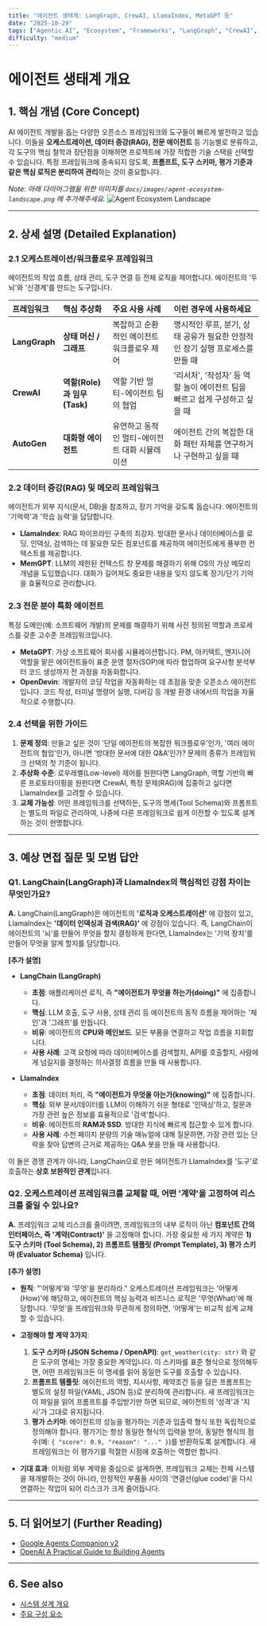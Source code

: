 ```yaml
---
title: "에이전트 생태계: LangGraph, CrewAI, LlamaIndex, MetaGPT 등"
date: "2025-10-29"
tags: ["Agentic AI", "Ecosystem", "Frameworks", "LangGraph", "CrewAI", "LlamaIndex"]
difficulty: "medium"
---
```


# 에이전트 생태계 개요

## 1. 핵심 개념 (Core Concept)

AI 에이전트 개발을 돕는 다양한 오픈소스 프레임워크와 도구들이 빠르게 발전하고 있습니다. 이들을 **오케스트레이션, 데이터 증강(RAG), 전문 에이전트** 등 기능별로 분류하고, 각 도구의 핵심 철학과 장단점을 이해하면 프로젝트에 가장 적합한 기술 스택을 선택할 수 있습니다. 특정 프레임워크에 종속되지 않도록, **프롬프트, 도구 스키마, 평가 기준과 같은 핵심 로직은 분리하여 관리**하는 것이 중요합니다.

*Note: 아래 다이어그램을 위한 이미지를 `docs/images/agent-ecosystem-landscape.png` 에 추가해주세요.*
![Agent Ecosystem Landscape](../../images/agent-ecosystem-landscape.png)

---

## 2. 상세 설명 (Detailed Explanation)

### 2.1 오케스트레이션/워크플로우 프레임워크

에이전트의 작업 흐름, 상태 관리, 도구 연결 등 전체 로직을 제어합니다. 에이전트의 '두뇌'와 '신경계'를 만드는 도구입니다.

| 프레임워크 | 핵심 추상화 | 주요 사용 사례 | 이런 경우에 사용하세요 |
| :--- | :--- | :--- | :--- |
| **LangGraph** | **상태 머신 / 그래프** | 복잡하고 순환적인 에이전트 워크플로우 제어 | 명시적인 루프, 분기, 상태 공유가 필요한 안정적인 장기 실행 프로세스를 만들 때 |
| **CrewAI** | **역할(Role)과 임무(Task)** | 역할 기반 멀티-에이전트 팀의 협업 | '리서처', '작성자' 등 역할 놀이 에이전트 팀을 빠르고 쉽게 구성하고 싶을 때 |
| **AutoGen** | **대화형 에이전트** | 유연하고 동적인 멀티-에이전트 대화 시뮬레이션 | 에이전트 간의 복잡한 대화 패턴 자체를 연구하거나 구현하고 싶을 때 |


### 2.2 데이터 증강(RAG) 및 메모리 프레임워크

에이전트가 외부 지식(문서, DB)을 참조하고, 장기 기억을 갖도록 돕습니다. 에이전트의 '기억력'과 '학습 능력'을 담당합니다.

- **LlamaIndex**: RAG 파이프라인 구축의 최강자. 방대한 문서나 데이터베이스를 로딩, 인덱싱, 검색하는 데 필요한 모든 컴포넌트를 제공하여 에이전트에게 풍부한 컨텍스트를 제공합니다.
- **MemGPT**: LLM의 제한된 컨텍스트 창 문제를 해결하기 위해 OS의 가상 메모리 개념을 도입했습니다. 대화가 길어져도 중요한 내용을 잊지 않도록 장기/단기 기억을 효율적으로 관리합니다.

### 2.3 전문 분야 특화 에이전트

특정 도메인(예: 소프트웨어 개발)의 문제를 해결하기 위해 사전 정의된 역할과 프로세스를 갖춘 고수준 프레임워크입니다.

- **MetaGPT**: 가상 소프트웨어 회사를 시뮬레이션합니다. PM, 아키텍트, 엔지니어 역할을 맡은 에이전트들이 표준 운영 절차(SOP)에 따라 협업하여 요구사항 분석부터 코드 생성까지 전 과정을 자동화합니다.
- **OpenDevin**: 개발자의 코딩 작업을 자동화하는 데 초점을 맞춘 오픈소스 에이전트입니다. 코드 작성, 터미널 명령어 실행, 디버깅 등 개발 환경 내에서의 작업을 자율적으로 수행합니다.

### 2.4 선택을 위한 가이드

1.  **문제 정의**: 만들고 싶은 것이 '단일 에이전트의 복잡한 워크플로우'인가, '여러 에이전트의 협업'인가, 아니면 '방대한 문서에 대한 Q&A'인가? 문제의 종류가 프레임워크 선택의 첫 기준이 됩니다.
2.  **추상화 수준**: 로우레벨(Low-level) 제어를 원한다면 LangGraph, 역할 기반의 빠른 프로토타이핑을 원한다면 CrewAI, 특정 문제(RAG)에 집중하고 싶다면 LlamaIndex를 고려할 수 있습니다.
3.  **교체 가능성**: 어떤 프레임워크를 선택하든, 도구의 명세(Tool Schema)와 프롬프트는 별도의 파일로 관리하여, 나중에 다른 프레임워크로 쉽게 이전할 수 있도록 설계하는 것이 현명합니다.

---

## 3. 예상 면접 질문 및 모범 답안

### Q1. LangChain(LangGraph)과 LlamaIndex의 핵심적인 강점 차이는 무엇인가요?

**A.** LangChain(LangGraph)은 에이전트의 **'로직과 오케스트레이션'** 에 강점이 있고, LlamaIndex는 **'데이터 인덱싱과 검색(RAG)'** 에 강점이 있습니다. 즉, LangChain이 에이전트의 '뇌'를 만들어 무엇을 할지 결정하게 한다면, LlamaIndex는 '기억 장치'를 만들어 무엇을 알게 할지를 담당합니다.

**[추가 설명]**
- **LangChain (LangGraph)**
  - **초점**: 애플리케이션 로직, 즉 **"에이전트가 무엇을 하는가(doing)"** 에 집중합니다.
  - **핵심**: LLM 호출, 도구 사용, 상태 관리 등 에이전트의 동작 흐름을 제어하는 '체인'과 '그래프'를 만듭니다.
  - **비유**: 에이전트의 **CPU와 메인보드**. 모든 부품을 연결하고 작업 흐름을 지휘합니다.
  - **사용 사례**: 고객 요청에 따라 데이터베이스를 검색할지, API를 호출할지, 사람에게 넘길지를 결정하는 의사결정 흐름을 만들 때 사용합니다.

- **LlamaIndex**
  - **초점**: 데이터 처리, 즉 **"에이전트가 무엇을 아는가(knowing)"** 에 집중합니다.
  - **핵심**: 외부 문서/데이터를 LLM이 이해하기 쉬운 형태로 '인덱싱'하고, 질문과 가장 관련 높은 정보를 효율적으로 '검색'합니다.
  - **비유**: 에이전트의 **RAM과 SSD**. 방대한 지식에 빠르게 접근할 수 있게 합니다.
  - **사용 사례**: 수천 페이지 분량의 기술 매뉴얼에 대해 질문하면, 가장 관련 있는 단락을 찾아 답변의 근거로 제공하는 Q&A 봇을 만들 때 사용합니다.

이 둘은 경쟁 관계가 아니라, LangChain으로 만든 에이전트가 LlamaIndex를 '도구'로 호출하는 **상호 보완적인 관계**입니다.

### Q2. 오케스트레이션 프레임워크를 교체할 때, 어떤 '계약'을 고정하여 리스크를 줄일 수 있나요?

**A.** 프레임워크 교체 리스크를 줄이려면, 프레임워크의 내부 로직이 아닌 **컴포넌트 간의 인터페이스, 즉 '계약(Contract)'** 을 고정해야 합니다. 가장 중요한 세 가지 계약은 **1) 도구 스키마 (Tool Schema), 2) 프롬프트 템플릿 (Prompt Template), 3) 평가 스키마 (Evaluator Schema)** 입니다.

**[추가 설명]**
- **원칙**: "'어떻게'와 '무엇'을 분리하라." 오케스트레이션 프레임워크는 '어떻게(How)'에 해당하고, 에이전트의 핵심 능력과 비즈니스 로직은 '무엇(What)'에 해당합니다. '무엇'을 프레임워크와 무관하게 정의하면, '어떻게'는 비교적 쉽게 교체할 수 있습니다.

- **고정해야 할 계약 3가지**:
  1.  **도구 스키마 (JSON Schema / OpenAPI)**: `get_weather(city: str)` 와 같은 도구의 명세는 가장 중요한 계약입니다. 이 스키마를 표준 형식으로 정의해두면, 어떤 프레임워크든 이 명세를 읽어 동일한 도구를 호출할 수 있습니다.
  2.  **프롬프트 템플릿**: 에이전트의 역할, 지시사항, 제약조건 등을 담은 프롬프트는 별도의 설정 파일(YAML, JSON 등)로 분리하여 관리합니다. 새 프레임워크는 이 파일을 읽어 프롬프트를 주입받기만 하면 되므로, 에이전트의 '성격'과 '지시'가 그대로 유지됩니다.
  3.  **평가 스키마**: 에이전트의 성능을 평가하는 기준과 입출력 형식 또한 독립적으로 정의해야 합니다. 평가기는 항상 동일한 형식의 입력을 받아, 동일한 형식의 점수(예: `{ "score": 0.9, "reason": "..." }`)를 반환하도록 설계합니다. 새 프레임워크는 이 평가기를 적절한 시점에 호출하는 역할만 합니다.

- **기대 효과**: 이처럼 외부 계약을 중심으로 설계하면, 프레임워크 교체는 전체 시스템을 재개발하는 것이 아니라, 안정적인 부품들 사이의 '연결선(glue code)'을 다시 연결하는 작업이 되어 리스크가 크게 줄어듭니다.

---

## 5. 더 읽어보기 (Further Reading)

- [Google Agents Companion v2](/docs/references/google/Agents_Companion_v2.pdf)
- [OpenAI A Practical Guide to Building Agents](/docs/references/openai/a-practical-guide-to-building-agents-3.pdf)

---

## 6. See also

- [시스템 설계 개요](./overview.md)
- [주요 구성 요소](./components.md)